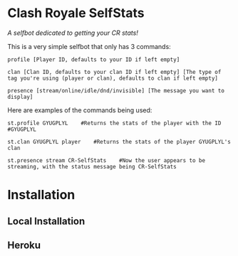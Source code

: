 # Clash Royale SelfStats
_A selfbot dedicated to getting your CR stats!_

This is a very simple selfbot that only has 3 commands:
```
profile [Player ID, defaults to your ID if left empty]
```
```
clan [Clan ID, defaults to your clan ID if left empty] [The type of tag you're using (player or clan), defaults to clan if left empty]
```
```
presence [stream/online/idle/dnd/invisible] [The message you want to display]
```

Here are examples of the commands being used:
```
st.profile GYUGPLYL    #Returns the stats of the player with the ID #GYUGPLYL
```
```
st.clan GYUGPLYL player    #Returns the stats of the player GYUGPLYL's clan
```
```
st.presence stream CR-SelfStats    #Now the user appears to be streaming, with the status message being CR-SelfStats
```

# Installation
## Local Installation
## Heroku
